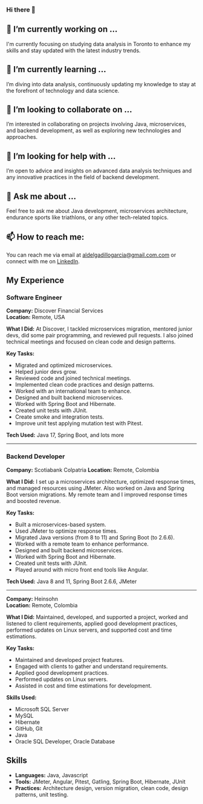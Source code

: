### Hi there 👋
## 🔭 I’m currently working on ...
I'm currently focusing on studying data analysis in Toronto to enhance my skills and stay updated with the latest industry trends. 

## 🌱 I’m currently learning ...
I’m diving into data analysis, continuously updating my knowledge to stay at the forefront of technology and data science.

## 👯 I’m looking to collaborate on ...
I’m interested in collaborating on projects involving Java, microservices, and backend development, as well as exploring new technologies and approaches.
## 🤔 I’m looking for help with ...
I’m open to advice and insights on advanced data analysis techniques and any innovative practices in the field of backend development.

## 💬 Ask me about ...
Feel free to ask me about Java development, microservices architecture, endurance sports like triathlons, or any other tech-related topics.

## 📫 How to reach me:
You can reach me via email at [aldelgadillogarcia@gmail.com.com](mailto:aldelgadillogarcia@gmail.com.com) or connect with me on [LinkedIn](www.linkedin.com/in/alejandrodelgadillogarcia).



## My Experience

### **Software Engineer**
**Company:** Discover Financial Services  
**Location:** Remote, USA

**What I Did:** At Discover, I tackled microservices migration, mentored junior devs, did some pair programming, and reviewed pull requests. I also joined technical meetings and focused on clean code and design patterns.

**Key Tasks:**
- Migrated and optimized microservices.
- Helped junior devs grow.
- Reviewed code and joined technical meetings.
- Implemented clean code practices and design patterns.
- Worked with an international team to enhance.
- Designed and built backend microservices.
- Worked with Spring Boot and Hibernate.
- Created unit tests with JUnit.
- Create smoke and integration tests.
- Improve unit test applying mutation test with Pitest.

**Tech Used:** Java 17, Spring Boot, and lots more

---

### **Backend Developer**
**Company:** Scotiabank Colpatria 
**Location:** Remote, Colombia

**What I Did:** I set up a microservices architecture, optimized response times, and managed resources using JMeter. Also worked on Java and Spring Boot version migrations. My remote team and I improved response times and boosted revenue.

**Key Tasks:**
- Built a microservices-based system.
- Used JMeter to optimize response times.
- Migrated Java versions (from 8 to 11) and Spring Boot (to 2.6.6).
- Worked with a remote team to enhance performance.
- Designed and built backend microservices.
- Worked with Spring Boot and Hibernate.
- Created unit tests with JUnit.
- Played around with micro front end tools like Angular. 

**Tech Used:** Java 8 and 11, Spring Boot 2.6.6, JMeter

---
**Company:** Heinsohn  
**Location:** Remote, Colombia

**What I Did:** Maintained, developed, and supported a project, worked and listened to client requirements, applied good development practices, performed updates on Linux servers, and supported cost and time estimations.

**Key Tasks:**
- Maintained and developed project features.
- Engaged with clients to gather and understand requirements.
- Applied good development practices.
- Performed updates on Linux servers.
- Assisted in cost and time estimations for development.

**Skills Used:**
- Microsoft SQL Server
- MySQL
- Hibernate
- GitHub, Git
- Java
- Oracle SQL Developer, Oracle Database

## Skills

- **Languages:** Java, Javascript
- **Tools:** JMeter, Angular, Pitest, Gatling,  Spring Boot, Hibernate, JUnit
- **Practices:** Architecture design, version migration, clean code, design patterns, unit testing.
<!--
**adelgadillog/adelgadillog** is a ✨ _special_ ✨ repository because its `README.md` (this file) appears on your GitHub profile.

Here are some ideas to get you started:

- 🔭 I’m currently working on ...
- 🌱 I’m currently learning ...
- 👯 I’m looking to collaborate on ...
- 🤔 I’m looking for help with ...
- 💬 Ask me about ...
- 📫 How to reach me: ...
- 😄 Pronouns: ...
- ⚡ Fun fact: ...
-->
